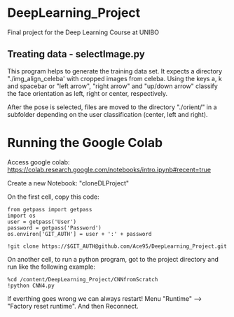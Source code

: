 # DeepLearning_Project
Final project for the Deep Learning Course at UNIBO

## Treating data - selectImage.py
This program helps to generate the training data set.
It expects a directory "./img_align_celeba' with cropped images from celeba.
Using the keys a, k and spacebar or "left arrow", "right arrow" and "up/down arrow" classify the face orientation as left, right or center, respectively. 

After the pose is selected, files are moved to the directory "./orient/" in a subfolder depending on the user classification (center, left and right).

# Running the Google Colab
Access google colab: https://colab.research.google.com/notebooks/intro.ipynb#recent=true

Create a new Notebook: "cloneDLProject"

On the first cell, copy this code:
```
from getpass import getpass
import os
user = getpass('User')
password = getpass('Password')
os.environ['GIT_AUTH'] = user + ':' + password

!git clone https://$GIT_AUTH@github.com/Ace95/DeepLearning_Project.git
```

On another cell, to run a python program, got to the project directory and run like the following example:
```
%cd /content/DeepLearning_Project/CNNfromScratch
!python CNN4.py
```

If everthing goes wrong we can always restart! Menu "Runtime" --> "Factory reset runtime". And then Reconnect.
